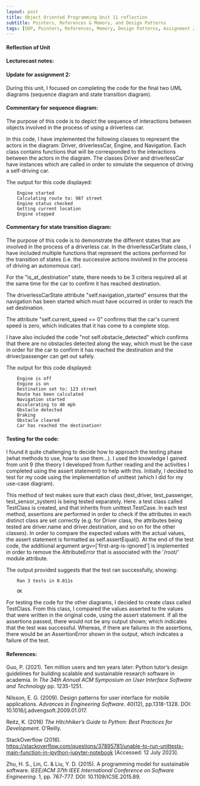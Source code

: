 ```yaml
---
layout: post
title: Object Oriented Programming Unit 11 reflection
subtitle: Pointers, References & Memory, and Design Patterns
tags: [OOP, Pointers, References, Memory, Design Patterns, Assignment 2, 11]
---
```


#### Reflection of Unit

#### Lecturecast notes:



#### Update for assignment 2:
During this unit, I focused on completing the code for the final two UML diagrams (sequence diagram and state transition diagram).

#### Commentary for sequence diagram:
The purpose of this code is to depict the sequence of interactions between objects involved in the process of using a driverless car.

In this code, I have implemented the following classes to represent the actors in the diagram: Driver, driverlessCar, Engine, and Navigation. Each class contains functions that will be corresponded to the interactions between the actors in the diagram. The classes Driver and driverlessCar have instances which are called in order to simulate the sequence of driving a self-driving car.

The output for this code displayed:

        Engine started
        Calculating route to: 987 street
        Engine status checked
        Getting current location
        Engine stopped

#### Commentary for state transition diagram:
The purpose of this code is to demonstrate the different states that are involved in the process of a driverless car. In the driverlessCarState class, I have included multiple functions that represent the actions performed for the transition of states (i.e. the successive actions involved in the process of driving an autonomous car). 

For the "is_at_destination" state, there needs to be 3 critera required all at the same time for the car to confirm it has reached destination.

The driverlessCarState attribute "self.navigation_started" ensures that the navigation has been started which must have occurred in order to reach the set destination.

The attribute "self.current_speed == 0" confirms that the car's current speed is zero, which indicates that it has come to a complete stop. 

I have also included the code "not self.obstacle_detected" which confirms that there are no obstacles detected along the way, which must be the case in order for the car to confirm it has reached the destination and the driver/passenger can get out safely.

The output for this code displayed:

        Engine is off
        Engine is on
        Destination set to: 123 street
        Route has been calculated
        Navigation started
        Accelerating to 40 mph
        Obstacle detected
        Braking
        Obstacle cleared
        Car has reached the destination!


#### Testing for the code:
I found it quite challenging to decide how to approach the testing phase (what methods to use, how to use them…). I used the knowledge I gained from unit 9 (the theory I developed from further reading and the activities I completed using the assert statement) to help with this. Initially, I decided to test for my code using the implementation of unittest (which I did for my use-case diagram).

This method of test makes sure that each class (test_driver, test_passenger, test_sensor_system) is being tested separately. Here. a test class called TestClass is created, and that inherits from unittest.TestCase. In each test method, assertions are performed in order to check if the attributes in each distinct class are set correctly (e.g. for Driver class, the attributes being tested are driver.name and driver.destination, and so on for the other classes). In order to compare the expected values with the actual values, the assert statement is formatted as self.assertEqual().
At the end of the test code, the additional argument argv=['first-arg-is-ignored'] is implemented in order to remove the AttributeError that is associated with the '/root/' module attribute.

The output provided suggests that the test ran successfully, showing:
        
        Ran 3 tests in 0.011s

        OK


For testing the code for the other diagrams, I decided to create class called TestClass. From this class, I compared the values asserted to the values that were written in the original code, using the assert statement. If all the assertions passed, there would not be any output shown; which indicates that the test was successful. Whereas, if there are failures in the assertions, there would be an AssertionError shown in the output, which indicates a failure of the test.



#### References:
Guo, P. (2021). Ten million users and ten years later: Python tutor’s design guidelines for building scalable and sustainable research software in academia. *In The 34th Annual ACM Symposium on User Interface Software and Technology* pp. 1235-1251.

Nilsson, E. G. (2009). Design patterns for user interface for mobile applications. *Advances in Engineering Software*. 40(12), pp.1318-1328. DOI: 10.1016/j.advengsoft.2009.01.017.

Reitz, K. (2016) *The Hitchhiker’s Guide to Python: Best Practices for Development*. O’Reilly.

StackOverflow (2016). https://stackoverflow.com/questions/37895781/unable-to-run-unittests-main-function-in-ipython-jupyter-notebook [Accessed: 12 July 2023].

Zhu, H. S., Lin, C. & Liu, Y. D. (2015). A programming model for sustainable software. *IEEE/ACM 37th IEEE International Conference on Software Engineering*. 1, pp. 767-777. DOI: 10.1109/ICSE.2015.89.
